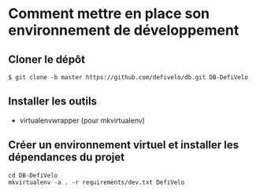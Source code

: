 # Comment mettre en place son environnement de développement

## Cloner le dépôt

`$ git clone -b master https://github.com/defivelo/db.git DB-DefiVelo`

## Installer les outils

- virtualenvwrapper (pour mkvirtualenv)

## Créer un environnement virtuel et installer les dépendances du projet

```
cd DB-DefiVelo
mkvirtualenv -a . -r requirements/dev.txt DefiVelo
```
